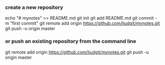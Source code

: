 ### create a new repository
echo "# mynotes" >> README.md
git init
git add README.md
git commit -m "first commit"
git remote add origin https://github.com/liudgit/mynotes.git
git push -u origin master
### or push an existing repository from the command line
git remote add origin https://github.com/liudgit/mynotes.git
git push -u origin master
